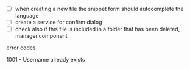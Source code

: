 - [ ] when creating a new file the snippet form should autocomplete the language
- [ ] create a service for confirm dialog
- [ ] check also if this file is included in a folder that has been deleted, manager.component

error codes

1001 - Username already exists
